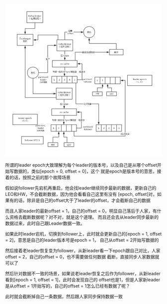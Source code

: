 
![](026_2、kafka高吞吐低延迟（零拷贝）%20(12).png)


所谓的leader epoch大致理解为每个leader的版本号，以及自己是从哪个offset开始写数据的，类似[epoch = 0, offset = 0]，这个
就是epoch是版本号的意思，接着的话，按照之前的那个故障场景

假如说follower先宕机再重启，他会找leader继续同步最新的数据，更新自己的LEO和HW，不会截断数据，因为他会看看自己这里有没有
[epoch, offset]对，如果有的话，除非是自己的offset大于了leader的offset，才会截断自己的数据

而且人家leader的最新offset = 1，自己的offset = 0，明显自己落后于人家，有什么资格去截断数据呢？对不对，就是这个道理。
而且还会去从leader同步最新的数据过来，此时自己跟Leader数据一致。

如果此时leader宕机，切换到follower上，此时就会更新自己的[epoch = 1, offset = 2]，意思是自己的leader版本号是epoch = 1，
自己从offset = 2开始写数据的

然后接着老leader恢复变为follower，从新leader看一下epoch跟自己对比，人家offset = 2，自己的offset = 0，也不需要做任何数据
截断，直接同步人家数据就可以了

然后针对数据不一致的场景，如果说老leader恢复之后作为follower，从新leader看到[epoch = 1, offset = 1]，此时会发现自己的
offset也是1，但是人家新leader是从offset = 1开始写的，自己的offset = 1怎么已经有数据了呢？

此时就会截断掉自己一条数据，然后跟人家同步保持数据一致


